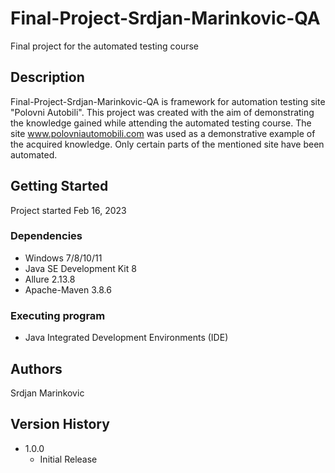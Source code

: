 # Final-Project-Srdjan-Marinkovic-QA

Final project for the automated testing course

## Description

Final-Project-Srdjan-Marinkovic-QA is framework for automation testing site "Polovni Autobili". This project was created with the aim of demonstrating the knowledge gained while attending the automated testing course. The site www.polovniautomobili.com was used as a demonstrative example of the acquired knowledge. Only certain parts of the mentioned site have been automated.

## Getting Started
Project started Feb 16, 2023

### Dependencies
* Windows 7/8/10/11
* Java SE Development Kit 8
* Allure 2.13.8
* Apache-Maven 3.8.6

### Executing program

* Java Integrated Development Environments (IDE)

## Authors
 Srdjan Marinkovic


## Version History
* 1.0.0
    * Initial Release